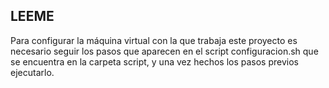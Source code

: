 LEEME
------
Para configurar la máquina virtual con la que trabaja este proyecto es necesario seguir los pasos que
aparecen en el script configuracion.sh que se encuentra en la carpeta script, y una vez hechos los pasos
previos ejecutarlo.
